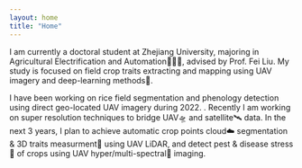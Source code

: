 ```yaml
---
layout: home
title: "Home"
---
```


I am currently a doctoral student at Zhejiang University, majoring in Agricultural Electrification 
and Automation👨🏼‍🌾, advised by Prof. Fei Liu. My study is focused on field crop traits extracting 
and mapping using UAV imagery and deep-learning methods🤖. 

I have been working on rice field segmentation and phenology detection using direct geo-located UAV imagery during 2022. .
Recently I am working on super resolution techniques to bridge UAV🛸 and satellite🛰️ data. 
In the next 3 years, I plan to achieve automatic crop points cloud☁️ segmentation & 3D traits measurment📏 using UAV LiDAR, 
and detect pest & disease stress🤯 of crops using UAV hyper/multi-spectral🌈 imaging. 


